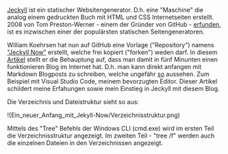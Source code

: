 [Jeckyll](https://jekyllrb.com) ist ein statischer Websitengenerator. D.h. eine "Maschine" die analog einem gedruckten Buch mit HTML und CSS Internetseiten erstellt. 2008 von Tom Preston-Werner - einem der Gründer von GitHub - [erfunden](https://en.wikipedia.org/wiki/Jekyll_(software)), ist es inzwischen einer der populärsten statischen Seitengeneratoren.  

William Koehrsen hat nun auf GitHub eine Vorlage ("Repository") namens ["Jeckyll Now"](https://github.com/barryclark/jekyll-now) erstellt, welche frei kopiert ("forken") weden darf. In diesem [Artikel](https://towardsdatascience.com/five-minutes-to-your-own-website-fd0b43cbd886) stellt er die Behauptung auf, dass man damit in fünf Minunten einen funktionieren Blog im Internet hat. D.h. man kann direkt anfangen mit Markdown Blogposts zu schreiben, welche ungefähr [so](http://www.jekyllnow.com) aussehen. Zum Beispiel mit Visual Studio Code, meinem bevorzugten Editor. Dieser Artikel schildert meine Erfahungen sowie mein Einstieg in Jeckyll mit diesem Blog.  

Die Verzeichnis und Dateistruktur sieht so aus:  

!(Ein_neuer_Anfang_mit_Jekyll-Now/Verzeichnisstruktur.png)  

Mittels des "Tree" Befehls der Windows CLI (cmd.exe) wird im ersten Teil die Verzeichnisstruktur angezeigt. Im zweiten Teil - "tree /f" werden auch die einzelnen Dateien in den Verzeichnissen angezeigt.  




